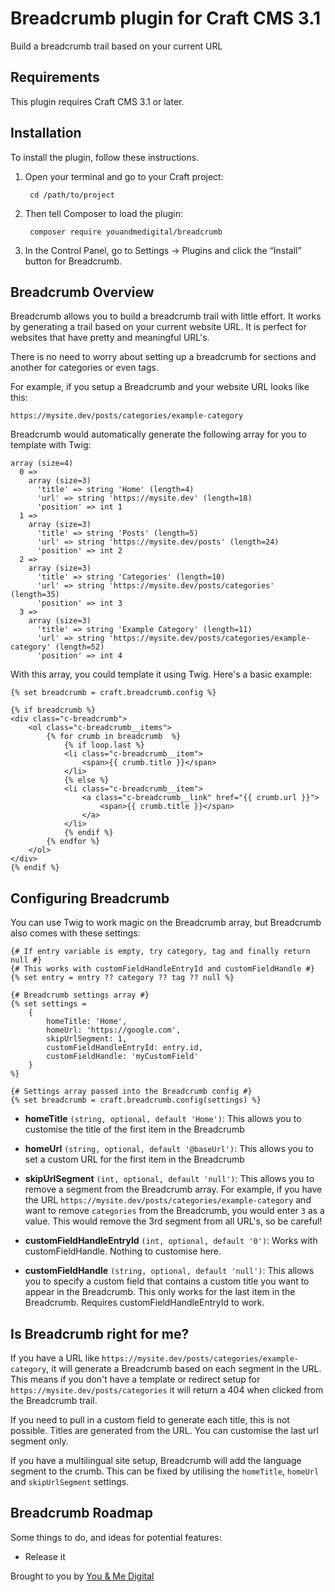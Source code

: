 # Breadcrumb plugin for Craft CMS 3.1

Build a breadcrumb trail based on your current URL

## Requirements

This plugin requires Craft CMS 3.1 or later.

## Installation

To install the plugin, follow these instructions.

1. Open your terminal and go to your Craft project:

        cd /path/to/project

2. Then tell Composer to load the plugin:

        composer require youandmedigital/breadcrumb

3. In the Control Panel, go to Settings → Plugins and click the “Install” button for Breadcrumb.

## Breadcrumb Overview

Breadcrumb allows you to build a breadcrumb trail with little effort. It works by generating a trail based on your current website URL. It is perfect for websites that have pretty and meaningful URL's.

There is no need to worry about setting up a breadcrumb for sections and another for categories or even tags.

For example, if you setup a Breadcrumb and your website URL looks like this:
```
https://mysite.dev/posts/categories/example-category
```

Breadcrumb would automatically generate the following array for you to template with Twig:
```
array (size=4)
  0 =>
    array (size=3)
      'title' => string 'Home' (length=4)
      'url' => string 'https://mysite.dev' (length=18)
      'position' => int 1
  1 =>
    array (size=3)
      'title' => string 'Posts' (length=5)
      'url' => string 'https://mysite.dev/posts' (length=24)
      'position' => int 2
  2 =>
    array (size=3)
      'title' => string 'Categories' (length=10)
      'url' => string 'https://mysite.dev/posts/categories' (length=35)
      'position' => int 3
  3 =>
    array (size=3)
      'title' => string 'Example Category' (length=11)
      'url' => string 'https://mysite.dev/posts/categories/example-category' (length=52)
      'position' => int 4
```

With this array, you could template it using Twig. Here's a basic example:

```
{% set breadcrumb = craft.breadcrumb.config %}

{% if breadcrumb %}
<div class="c-breadcrumb">
    <ol class="c-breadcrumb__items">
        {% for crumb in breadcrumb  %}
            {% if loop.last %}
            <li class="c-breadcrumb__item">
                <span>{{ crumb.title }}</span>
            </li>
            {% else %}
            <li class="c-breadcrumb__item">
                <a class="c-breadcrumb__link" href="{{ crumb.url }}">
                    <span>{{ crumb.title }}</span>
                </a>
            </li>
            {% endif %}
        {% endfor %}
    </ol>
</div>
{% endif %}
```

## Configuring Breadcrumb

You can use Twig to work magic on the Breadcrumb array, but Breadcrumb also comes with these settings:

```
{# If entry variable is empty, try category, tag and finally return null #}
{# This works with customFieldHandleEntryId and customFieldHandle #}
{% set entry = entry ?? category ?? tag ?? null %}

{# Breadcrumb settings array #}
{% set settings =
    {
        homeTitle: 'Home',
        homeUrl: 'https://google.com',
        skipUrlSegment: 1,
        customFieldHandleEntryId: entry.id,
        customFieldHandle: 'myCustomField'
    }
%}

{# Settings array passed into the Breadcrumb config #}
{% set breadcrumb = craft.breadcrumb.config(settings) %}
```
- **homeTitle** `(string, optional, default 'Home')`: This allows you to customise the title of the first item in the Breadcrumb

- **homeUrl** `(string, optional, default '@baseUrl')`: This allows you to set a custom URL for the first item in the Breadcrumb

- **skipUrlSegment** `(int, optional, default 'null')`: This allows you to remove a segment from the Breadcrumb array. For example, if you have the URL `https://mysite.dev/posts/categories/example-category` and want to remove `categories` from the Breadcrumb, you would enter `3` as a value. This would remove the 3rd segment from all URL's, so be careful!

- **customFieldHandleEntryId** `(int, optional, default '0')`: Works with customFieldHandle. Nothing to customise here.

- **customFieldHandle** `(string, optional, default 'null')`: This allows you to specify a custom field that contains a custom title you want to appear in the Breadcrumb. This only works for the last item in the Breadcrumb. Requires customFieldHandleEntryId to work.

## Is Breadcrumb right for me?

If you have a URL like `https://mysite.dev/posts/categories/example-category`, it will generate a Breadcrumb based on each segment in the URL. This means if you don't have a template or redirect setup for `https://mysite.dev/posts/categories` it will return a 404 when clicked from the Breadcrumb trail.

If you need to pull in a custom field to generate each title, this is not possible. Titles are generated from the URL. You can customise the last url segment only.

If you have a multilingual site setup, Breadcrumb will add the language segment to the crumb. This can be fixed by utilising the `homeTitle`, `homeUrl` and `skipUrlSegment` settings.


## Breadcrumb Roadmap

Some things to do, and ideas for potential features:

* Release it

Brought to you by [You & Me Digital](https://youandme.digital)
